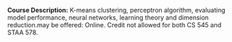 **Course Description:** K-means clustering, perceptron algorithm, evaluating model performance, neural networks, learning theory and dimension reduction.may be offered: Online. Credit not allowed for both CS 545 and STAA 578.
